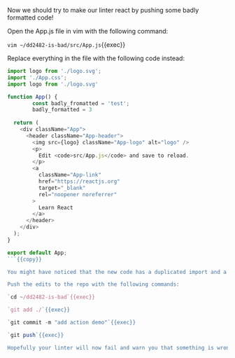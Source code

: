 Now we should try to make our linter react by pushing some badly formatted code!

Open the App.js file in vim with the following command:

`vim ~/dd2482-is-bad/src/App.js`{{exec}}

Replace everything in the file with the following code instead:

```js
import logo from './logo.svg';
import './App.css';
import logo from './logo.svg'

function App() {
        const badly_fromatted = 'test';
        badly_formatted = 3
         
  return (
    <div className="App">
      <header className="App-header">
        <img src={logo} className="App-logo" alt="logo" />
        <p>
          Edit <code>src/App.js</code> and save to reload.
        </p>
        <a
          className="App-link"
          href="https://reactjs.org"
          target="_blank"
          rel="noopener noreferrer"
        >
          Learn React
        </a>
      </header>
    </div>
  );
}

export default App;
```{{copy}}

You might have noticed that the new code has a duplicated import and a const re-assignment, both triggers the linter.

Push the edits to the repo with the following commands:

`cd ~/dd2482-is-bad`{{exec}}

`git add ./`{{exec}}

`git commit -m "add action demo"`{{exec}}

`git push`{{exec}}

Hopefully your linter will now fail and warn you that something is wrong with your code!
